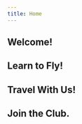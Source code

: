 ```yaml
---
title: Home
---
```


<section class="home container-fluid" id="card1">

  # Welcome!


</section>

<section class="home container-fluid" id="card2">

  # Learn to Fly!


</section>

<section class="home container-fluid" id="card3">

  # Travel With Us!


</section>

<section class="home container-fluid" id="card4">

  # Join the Club.


</section>
